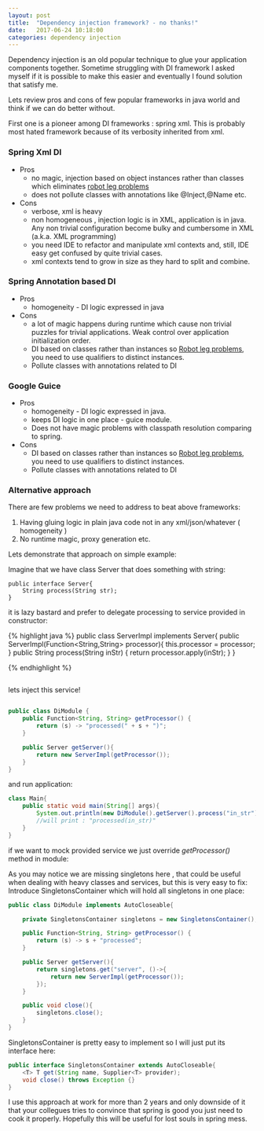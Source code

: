```yaml
---
layout: post
title:  "Dependency injection framework? - no thanks!"
date:   2017-06-24 10:18:00
categories: dependency injection
---
```


Dependency injection is an old popular technique to glue your application components together.
Sometime struggling with DI framework I asked myself if it is possible to make this easier and 
eventually I found solution that satisfy me.

Lets review pros and cons of few popular frameworks in java world and think if we can do better without.

First one is a pioneer among DI frameworks : spring xml. This is probably most hated framework because of its verbosity inherited from xml.

### Spring Xml DI

-   Pros
    -   no magic, injection based on object instances rather than classes which eliminates [robot leg problems](https://github.com/google/guice/wiki/FrequentlyAskedQuestions)
    -   does not pollute classes with annotations like
        @Inject,@Name etc.
-   Cons
    - verbose, xml is heavy
    - non homogeneous , injection logic is in XML, application is in java. Any non trivial configuration become bulky and cumbersome in XML (a.k.a. XML programming)
    - you need IDE to refactor and manipulate xml contexts and, still, IDE easy get confused by quite trivial cases.
    - xml contexts tend to grow in size as they hard to split and combine.

### Spring Annotation based DI

-   Pros
    -   homogeneity - DI logic expressed in java
-   Cons
    -   a lot of magic happens during runtime which cause non trivial puzzles for trivial applications. Weak control over application initialization order.
    -   DI based on classes rather than instances so [Robot leg problems](https://github.com/google/guice/wiki/FrequentlyAskedQuestions), you need to use qualifiers to distinct instances.
    -   Pollute classes with annotations related to DI

### Google Guice
-   Pros
    -   homogeneity - DI logic expressed in java.
    -   keeps DI logic in one place - guice module. 
    -   Does not have magic problems with classpath resolution comparing to spring.
-   Cons
    -   DI based on classes rather than instances so [Robot leg problems](https://github.com/google/guice/wiki/FrequentlyAskedQuestions), you need to use qualifiers to distinct instances.
    -   Pollute classes with annotations related to DI

### Alternative approach

There are few problems we need to address to beat above frameworks:

1. Having gluing logic in plain java code not in any xml/json/whatever ( homogeneity  )
2. No runtime magic, proxy generation etc.

Lets demonstrate that approach on simple example:

Imagine that we have class Server that does something with string:

```
public interface Server{
    String process(String str);
}
```

it is lazy bastard and prefer to delegate processing to service provided in constructor:


{% highlight java %}
public class ServerImpl implements Server{
    public ServerImpl(Function<String,String> processor){
        this.processor = processor;
    }
    public String process(String inStr) {
        return processor.apply(inStr);
    }
}

{% endhighlight %}

```java
```

lets inject this service!

```java

public class DiModule {
    public Function<String, String> getProcessor() {
        return (s) -> "processed(" + s + ")";
    }

    public Server getServer(){
        return new ServerImpl(getProcessor());
    }
}
```
and run application:

```java
class Main{
    public static void main(String[] args){
        System.out.println(new DiModule().getServer().process("in_str"));
        //will print : "processed(in_str)"
    }
}
```

if we want to mock provided service we just override *getProcessor()* method in module:

<!--
```java
public void testDi(){
    DiModule testModule = new DiModule() {
        @Override
        public Function<String, String> getProcessor() {
            return (s)->"processed_by_mock(" + s + ")";
        }
    };
    Assert.assertEquals("processed_by_mock(in_str)",
        mockedModule.getServer().process("in_str"));
}
```
-->

As you may notice we are missing singletons here , that could be useful when dealing with heavy classes and services, but this is very easy to fix:
Introduce SingletonsContainer which will hold all singletons in one place:

```java
public class DiModule implements AutoCloseable{

    private SingletonsContainer singletons = new SingletonsContainer();

    public Function<String, String> getProcessor() {
        return (s) -> s + "processed";
    }

    public Server getServer(){
        return singletons.get("server", ()->{
            return new ServerImpl(getProcessor());
        });
    }

    public void close(){
        singletons.close();
    }
}
```

SingletonsContainer is pretty easy to implement so I will just put its interface here:

```java
public interface SingletonsContainer extends AutoCloseable{
    <T> T get(String name, Supplier<T> provider);
    void close() throws Exception {}
}
```

I use this approach at work for more than 2 years and only downside of it that your collegues tries to convince that spring is good you just need to cook it properly. 
Hopefully this will be useful for lost souls in spring mess.
